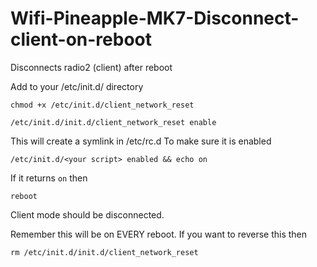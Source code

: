 # Wifi-Pineapple-MK7-Disconnect-client-on-reboot
Disconnects radio2 (client) after reboot

Add to your /etc/init.d/ directory

`chmod +x /etc/init.d/client_network_reset`

`/etc/init.d/init.d/client_network_reset enable`

This will create a symlink in /etc/rc.d To make sure it is enabled

`/etc/init.d/<your script> enabled && echo on`

If it returns `on` then

`reboot`

Client mode should be disconnected.

Remember this will be on EVERY reboot. If you want to reverse this then

`rm /etc/init.d/init.d/client_network_reset`

